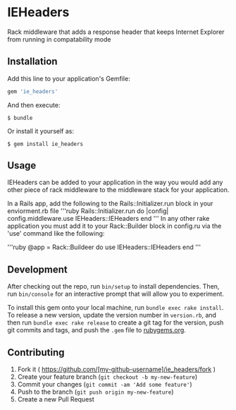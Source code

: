 # IEHeaders

Rack middleware that adds a response header that keeps Internet Explorer from running in compatability mode

## Installation

Add this line to your application's Gemfile:

```ruby
gem 'ie_headers'
```

And then execute:

    $ bundle

Or install it yourself as:

    $ gem install ie_headers

## Usage

IEHeaders can be added to your application in the way you would add any other piece of rack middleware to the middleware stack for your application.

In a Rails app, add the following to the Rails::Initializer.run block in your enviorment.rb file
'''ruby
Rails::Initializer.run do |config|
  config.middleware.use IEHeaders::IEHeaders
end
'''
In any other rake application you must add it to your Rack::Builder block in config.ru via the 'use' command like the following:

'''ruby
@app = Rack::Buildeer do
  use IEHeaders::IEHeaders
end
'''

## Development

After checking out the repo, run `bin/setup` to install dependencies. Then, run `bin/console` for an interactive prompt that will allow you to experiment.

To install this gem onto your local machine, run `bundle exec rake install`. To release a new version, update the version number in `version.rb`, and then run `bundle exec rake release` to create a git tag for the version, push git commits and tags, and push the `.gem` file to [rubygems.org](https://rubygems.org).

## Contributing

1. Fork it ( https://github.com/[my-github-username]/ie_headers/fork )
2. Create your feature branch (`git checkout -b my-new-feature`)
3. Commit your changes (`git commit -am 'Add some feature'`)
4. Push to the branch (`git push origin my-new-feature`)
5. Create a new Pull Request
